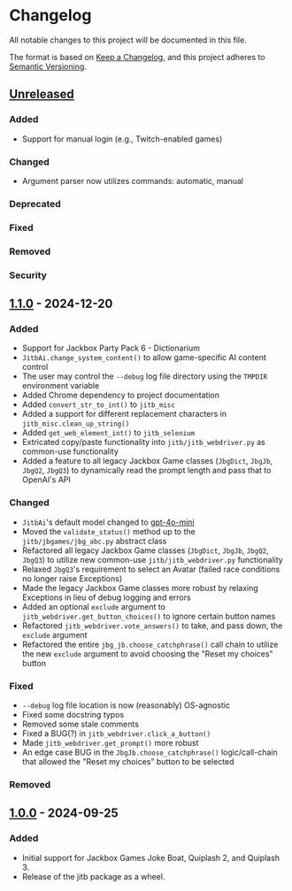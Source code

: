 # Changelog

All notable changes to this project will be documented in this file.

The format is based on [Keep a Changelog](https://keepachangelog.com/en/1.1.0/),
and this project adheres to [Semantic Versioning](https://semver.org/spec/v2.0.0.html).

## [Unreleased]

### Added

- Support for manual login (e.g., Twitch-enabled games)

### Changed

- Argument parser now utilizes commands: automatic, manual

### Deprecated

### Fixed

### Removed

### Security

## [1.1.0] - 2024-12-20

### Added

- Support for Jackbox Party Pack 6 - Dictionarium
- `JitbAi.change_system_content()` to allow game-specific AI content control
- The user may control the `--debug` log file directory using the `TMPDIR` environment variable
- Added Chrome dependency to project documentation
- Added `convert_str_to_int()` to `jitb_misc`
- Added a support for different replacement characters in `jitb_misc.clean_up_string()`
- Added `get_web_element_int()` to `jitb_selenium`
- Extricated copy/paste functionality into `jitb/jitb_webdriver.py` as common-use functionality
- Added a feature to all legacy Jackbox Game classes (`JbgDict`, `JbgJb`, `JbgQ2`, `JbgQ3`) to dynamically read the prompt length and pass that to OpenAI's API

### Changed

- `JitbAi`'s default model changed to [gpt-4o-mini](https://platform.openai.com/docs/models/gpt-4o-mini)
- Moved the `validate_status()` method up to the `jitb/jbgames/jbg_abc.py` abstract class
- Refactored all legacy Jackbox Game classes (`JbgDict`, `JbgJb`, `JbgQ2`, `JbgQ3`) to utilize new common-use `jitb/jitb_webdriver.py` functionality
- Relaxed `JbgQ3`'s requirement to select an Avatar (failed race conditions no longer raise Exceptions)
- Made the legacy Jackbox Game classes more robust by relaxing Exceptions in lieu of debug logging and errors
- Added an optional `exclude` argument to `jitb_webdriver.get_button_choices()` to ignore certain button names
- Refactored `jitb_webdriver.vote_answers()` to take, and pass down, the `exclude` argument
- Refactored the entire `jbg_jb.choose_catchphrase()` call chain to utilize the new `exclude` argument to avoid choosing the "Reset my choices" button

### Fixed

- `--debug` log file location is now (reasonably) OS-agnostic
- Fixed some docstring typos
- Removed some stale comments
- Fixed a BUG(?) in `jitb_webdriver.click_a_button()`
- Made `jitb_webdriver.get_prompt()` more robust
- An edge case BUG in the `JbgJb.choose_catchphrase()` logic/call-chain that allowed the "Reset my choices" button to be selected

### Removed

## [1.0.0] - 2024-09-25

### Added

- Initial support for Jackbox Games Joke Boat, Quiplash 2, and Quiplash 3.
- Release of the jitb package as a wheel.

[unreleased]: https://github.com/hark130/jack-in-the-box/compare/v1.1.0...HEAD
[1.1.0]: https://github.com/hark130/jack-in-the-box/releases/tag/v1.1.0
[1.0.0]: https://github.com/hark130/jack-in-the-box/releases/tag/v1.0.0
